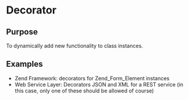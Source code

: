 # Decorator

## Purpose

To dynamically add new functionality to class instances.

## Examples

* Zend Framework: decorators for Zend_Form_Element instances
* Web Service Layer: Decorators JSON and XML for a REST service (in this case, only one of these should be allowed of course)
